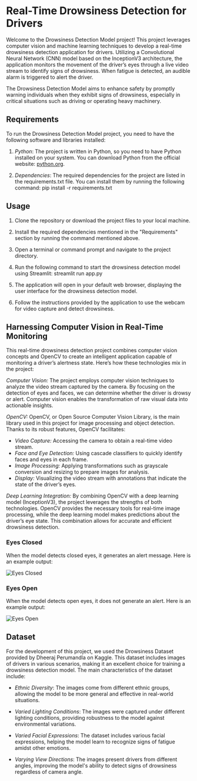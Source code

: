 # Real-Time Drowsiness Detection for Drivers

Welcome to the Drowsiness Detection Model project! This project leverages computer vision and machine learning techniques to develop a real-time drowsiness detection application for drivers. Utilizing a Convolutional Neural Network (CNN) model based on the InceptionV3 architecture, the application monitors the movement of the driver’s eyes through a live video stream to identify signs of drowsiness. When fatigue is detected, an audible alarm is triggered to alert the driver.

The Drowsiness Detection Model aims to enhance safety by promptly warning individuals when they exhibit signs of drowsiness, especially in critical situations such as driving or operating heavy machinery.

## Requirements

To run the Drowsiness Detection Model project, you need to have the following software and libraries installed:

1. *Python*: The project is written in Python, so you need to have Python installed on your system. You can download Python from the official website: [python.org](https://www.python.org/).

2. *Dependencies*: The required dependencies for the project are listed in the requirements.txt file. You can install them by running the following command:
pip install -r requirements.txt

## Usage

1. Clone the repository or download the project files to your local machine.

2. Install the required dependencies mentioned in the "Requirements" section by running the command mentioned above.

3. Open a terminal or command prompt and navigate to the project directory.

4. Run the following command to start the drowsiness detection model using Streamlit:
streamlit run app.py


5. The application will open in your default web browser, displaying the user interface for the drowsiness detection model.

6. Follow the instructions provided by the application to use the webcam for video capture and detect drowsiness.

## Harnessing Computer Vision in Real-Time Monitoring

This real-time drowsiness detection project combines computer vision concepts and OpenCV to create an intelligent application capable of monitoring a driver’s alertness state. Here’s how these technologies mix in the project:

*Computer Vision:* The project employs computer vision techniques to analyze the video stream captured by the camera. By focusing on the detection of eyes and faces, we can determine whether the driver is drowsy or alert. Computer vision enables the transformation of raw visual data into actionable insights.

*OpenCV:* OpenCV, or Open Source Computer Vision Library, is the main library used in this project for image processing and object detection. Thanks to its robust features, OpenCV facilitates:

- *Video Capture:* Accessing the camera to obtain a real-time video stream.
- *Face and Eye Detection:* Using cascade classifiers to quickly identify faces and eyes in each frame.
- *Image Processing:* Applying transformations such as grayscale conversion and resizing to prepare images for analysis.
- *Display:* Visualizing the video stream with annotations that indicate the state of the driver’s eyes.

*Deep Learning Integration:* By combining OpenCV with a deep learning model (InceptionV3), the project leverages the strengths of both technologies. OpenCV provides the necessary tools for real-time image processing, while the deep learning model makes predictions about the driver’s eye state. This combination allows for accurate and efficient drowsiness detection.


### Eyes Closed

When the model detects closed eyes, it generates an alert message. Here is an example output:

![Eyes Closed](Image/eyesferme.jpeg)

### Eyes Open

When the model detects open eyes, it does not generate an alert. Here is an example output:

![Eyes Open](Image/eyesouvert.jpeg)

## Dataset

For the development of this project, we used the Drowsiness Dataset provided by Dheeraj Perumandla on Kaggle. This dataset includes images of drivers in various scenarios, making it an excellent choice for training a drowsiness detection model. The main characteristics of the dataset include:

- *Ethnic Diversity*: The images come from different ethnic groups, allowing the model to be more general and effective in real-world situations.

- *Varied Lighting Conditions*: The images were captured under different lighting conditions, providing robustness to the model against environmental variations.

- *Varied Facial Expressions*: The dataset includes various facial expressions, helping the model learn to recognize signs of fatigue amidst other emotions.

- *Varying View Directions*: The images present drivers from different angles, improving the model's ability to detect signs of drowsiness regardless of camera angle.
